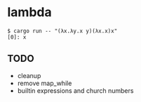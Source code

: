 # lambda

```
$ cargo run -- "(λx.λy.x y)(λx.x)x"
[0]: x
```

## TODO
- cleanup
- remove map_while
- builtin expressions and church numbers